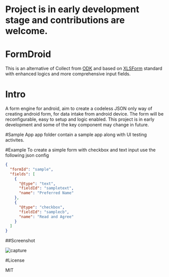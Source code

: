 # Project is in early development stage and contributions are welcome.

# FormDroid
This is an alternative of Collect from [ODK](https://opendatakit.org/) and based on [XLSForm](http://xlsform.org/) standard with enhanced logics and more comprehensive input fields.

# Intro
A form engine for android, aim to create a codeless JSON only way of creating android form, for data intake from android device. The form will be reconfigurable, easy to setup and logic enabled. This project is in early development and some of the key component may change in future.

#Sample App
app folder contain a sample app along with UI testing activites.

#Example
To create a simple form with checkbox and text input use the following json config

```json
{
  "formId": "sample",
  "fields": [
    {   
      "@type": "text",
      "fieldId": "sampletext",
      "name": "Preferred Name"
    },
    {
      "@type": "checkbox",
      "fieldId": "samplecb",
      "name": "Read and Agree"
    }
  ]
}
```
##Screenshot

![capture](https://cloud.githubusercontent.com/assets/6682969/8553721/47276dba-24b3-11e5-84cd-3a6a35e3cb33.PNG)

#License

MIT

